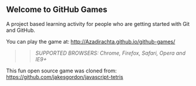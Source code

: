## Welcome to GitHub Games

A project based learning activity for people who are getting started with Git and GitHub.

You can play the game at: http://Azadirachta.github.io/github-games/

>> _*SUPPORTED BROWSERS*: Chrome, Firefox, Safari, Opera and IE9+_

This fun open source game was cloned from: https://github.com/jakesgordon/javascript-tetris
